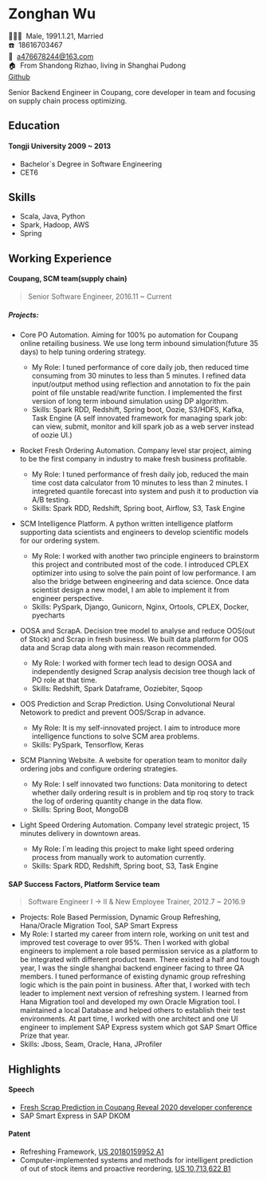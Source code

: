 <!-- The (first) h1 will be used as the <title> of the HTML page -->
# Zonghan Wu

<!-- The unordered list immediately after the h1 will be formatted on a single
line. It is intended to be used for contact details -->

:family_man_woman_girl:&nbsp;&nbsp;Male, 1991.1.21, Married  
:phone:&nbsp;&nbsp;18616703467  
:email:&nbsp;&nbsp;<a476678244@163.com>  
:house:&nbsp;&nbsp;From Shandong Rizhao, living in Shanghai Pudong  
[Github](https://github.com/476678244)  

Senior Backend Engineer in Coupang, core developer in team and focusing on supply chain process optimizing.

## Education

#### <span>Tongji University</span> <span>2009 ~ 2013</span>
- Bachelor`s Degree in Software Engineering
- CET6

## Skills

- Scala, Java, Python
- Spark, Hadoop, AWS
- Spring

## Working Experience

#### Coupang, SCM team(supply chain)
> Senior Software Engineer, 2016.11 ~ Current

##### Projects:

- Core PO Automation. Aiming for 100% po automation for Coupang online retailing business. We use long term inbound simulation(future 35 days) to help tuning ordering strategy.

  - My Role:  I tuned performance of core daily job, then reduced time consuming from 30 minutes to less than 5 minutes.  I refined data input/output method using reflection and annotation to fix the pain point of file unstable read/write function. I implemented the first version of long term inbound simulation using DP algorithm.
  - Skills: Spark RDD, Redshift, Spring boot, Oozie, S3/HDFS, Kafka, Task Engine (A self innovated framework for managing spark job: can view, submit, monitor and kill spark job as a web server instead of oozie UI.)

- Rocket Fresh Ordering Automation. Company level star project, aiming to be the first company in industry to make fresh business profitable.

  - My Role: I tuned performance of fresh daily job, reduced the main time cost data calculator from 10 minutes to less than 2 minutes. I integreted quantile forecast into system and push it to production via A/B testing.
  - Skills: Spark RDD, Redshift, Spring boot, Airflow, S3, Task Engine

- SCM Intelligence Platform. A python written intelligence platform supporting data scientists and engineers to develop scientific models for our ordering system.

  - My Role: I worked with another two principle engineers to brainstorm this project and contributed most of the code. I introduced CPLEX optimizer into using to solve the pain point of low performance. I am also the bridge between engineering and data science. Once data scientist design a new model, I am able to implement it from engineer perspective.
  - Skills: PySpark, Django, Gunicorn, Nginx, Ortools, CPLEX, Docker, pyecharts

- OOSA and ScrapA. Decision tree model to analyse and reduce OOS(out of Stock) and Scrap in fresh business. We built data platform for OOS data and Scrap data along with main reason recommended.

  - My Role: I worked with former tech lead to design OOSA and independently designed Scrap analysis decision tree though lack of PO role at that time. 
  - Skills: Redshift, Spark Dataframe, Ooziebiter, Sqoop

- OOS Prediction and Scrap Prediction. Using Convolutional Neural Netowork to predict and prevent OOS/Scrap in advance.

  - My Role: It is my self-innovated project. I aim to introduce more intelligence functions to solve SCM area problems.
  - Skills: PySpark, Tensorflow, Keras

- SCM Planning Website. A website for operation team to monitor daily ordering jobs and configure ordering strategies.

  - My Role: I self innovated two functions: Data monitoring to detect whether daily ordering result is in problem and tip roq story to track the log of ordering quantity change in the data flow.
  - Skills: Spring Boot, MongoDB

- Light Speed Ordering Automation. Company level strategic project, 15 minutes delivery in downtown areas.

  - My Role: I`m leading this project to make light speed ordering process from manually work to automation currently.
  - Skills: Spark RDD, Redshift, Spring boot, S3, Task Engine

#### SAP Success Factors, Platform Service team 
> Software Engineer I -> II & New Employee Trainer, 2012.7 ~ 2016.9
- Projects: Role Based Permission, Dynamic Group Refreshing, Hana/Oracle Migration Tool, SAP Smart Express
- My Role: I started my career from intern role, working on unit test and improved test coverage to over 95%. Then I worked with global engineers to implement a role based permission service as a platform to be integrated with different product team. There existed a half and tough year, I was the single shanghai backend engineer facing to three QA members. I tuned performance of existing dynamic group refreshing logic which is the pain point in business. After that, I worked with tech leader to implement next version of refreshing system. I learned from Hana Migration tool and developed my own Oracle Migration tool. I maintained a local Database and helped others to establish their test environments. At part time, I worked with one architect and one UI engineer to implement SAP Express system which got SAP Smart Office Prize that year. 
- Skills: Jboss, Seam, Oracle, Hana, JProfiler

## Highlights
#### Speech
- [Fresh Scrap Prediction in Coupang Reveal 2020 developer conference](https://www.youtube.com/watch?v=NcRfDcJ-fzQ&ab_channel=CoupangReveal)
- SAP Smart Express in SAP DKOM

#### Patent
- Refreshing Framework, [US 20180159952 A1](https://patft.uspto.gov/netacgi/nph-Parser?Sect1=PTO2&Sect2=HITOFF&p=1&u=%2Fnetahtml%2FPTO%2Fsearch-bool.html&r=2&f=G&l=50&co1=AND&d=PTXT&s1=%22Wu%3B+Zonghan%22&OS=%22Wu;+Zonghan%22&RS=%22Wu;+Zonghan%22)
- Computer-implemented systems and methods for intelligent prediction of out of stock items and proactive reordering, [US 10,713,622 B1](https://patft.uspto.gov/netacgi/nph-Parser?Sect1=PTO2&Sect2=HITOFF&p=1&u=%2Fnetahtml%2FPTO%2Fsearch-bool.html&r=1&f=G&l=50&co1=AND&d=PTXT&s1=%22Wu%3B+Zonghan%22&OS=%22Wu;+Zonghan%22&RS=%22Wu;+Zonghan%22)

